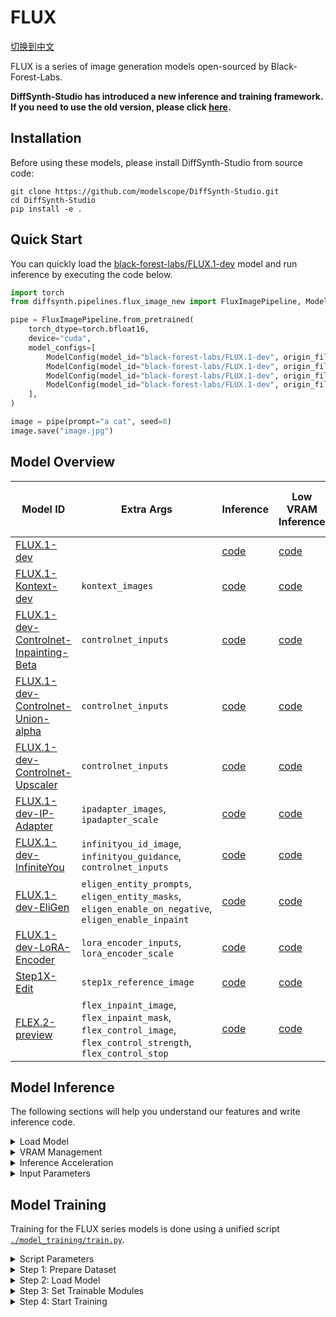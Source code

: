 # FLUX

[切换到中文](./README_zh.md)

FLUX is a series of image generation models open-sourced by Black-Forest-Labs.

**DiffSynth-Studio has introduced a new inference and training framework. If you need to use the old version, please click [here](https://github.com/modelscope/DiffSynth-Studio/tree/3edf3583b1f08944cee837b94d9f84d669c2729c).**

## Installation

Before using these models, please install DiffSynth-Studio from source code:

```shell
git clone https://github.com/modelscope/DiffSynth-Studio.git  
cd DiffSynth-Studio
pip install -e .
```

## Quick Start

You can quickly load the [black-forest-labs/FLUX.1-dev](https://www.modelscope.cn/models/black-forest-labs/FLUX.1-dev  ) model and run inference by executing the code below.

```python
import torch
from diffsynth.pipelines.flux_image_new import FluxImagePipeline, ModelConfig

pipe = FluxImagePipeline.from_pretrained(
    torch_dtype=torch.bfloat16,
    device="cuda",
    model_configs=[
        ModelConfig(model_id="black-forest-labs/FLUX.1-dev", origin_file_pattern="flux1-dev.safetensors"),
        ModelConfig(model_id="black-forest-labs/FLUX.1-dev", origin_file_pattern="text_encoder/model.safetensors"),
        ModelConfig(model_id="black-forest-labs/FLUX.1-dev", origin_file_pattern="text_encoder_2/"),
        ModelConfig(model_id="black-forest-labs/FLUX.1-dev", origin_file_pattern="ae.safetensors"),
    ],
)

image = pipe(prompt="a cat", seed=0)
image.save("image.jpg")
```

## Model Overview

|Model ID|Extra Args|Inference|Low VRAM Inference|Full Training|Validation after Full Training|LoRA Training|Validation after LoRA Training|
|-|-|-|-|-|-|-|-|
|[FLUX.1-dev](https://www.modelscope.cn/models/black-forest-labs/FLUX.1-dev  )||[code](./model_inference/FLUX.1-dev.py)|[code](./model_inference_low_vram/FLUX.1-dev.py)|[code](./model_training/full/FLUX.1-dev.sh)|[code](./model_training/validate_full/FLUX.1-dev.py)|[code](./model_training/lora/FLUX.1-dev.sh)|[code](./model_training/validate_lora/FLUX.1-dev.py)|
|[FLUX.1-Kontext-dev](https://www.modelscope.cn/models/black-forest-labs/FLUX.1-Kontext-dev)|`kontext_images`|[code](./model_inference/FLUX.1-Kontext-dev.py)|[code](./model_inference_low_vram/FLUX.1-Kontext-dev.py)|[code](./model_training/full/FLUX.1-Kontext-dev.sh)|[code](./model_training/validate_full/FLUX.1-Kontext-dev.py)|[code](./model_training/lora/FLUX.1-Kontext-dev.sh)|[code](./model_training/validate_lora/FLUX.1-Kontext-dev.py)|
|[FLUX.1-dev-Controlnet-Inpainting-Beta](https://www.modelscope.cn/models/alimama-creative/FLUX.1-dev-Controlnet-Inpainting-Beta)|`controlnet_inputs`|[code](./model_inference/FLUX.1-dev-Controlnet-Inpainting-Beta.py)|[code](./model_inference_low_vram/FLUX.1-dev-Controlnet-Inpainting-Beta.py)|[code](./model_training/full/FLUX.1-dev-Controlnet-Inpainting-Beta.sh)|[code](./model_training/validate_full/FLUX.1-dev-Controlnet-Inpainting-Beta.py)|[code](./model_training/lora/FLUX.1-dev-Controlnet-Inpainting-Beta.sh)|[code](./model_training/validate_lora/FLUX.1-dev-Controlnet-Inpainting-Beta.py)|
|[FLUX.1-dev-Controlnet-Union-alpha](https://www.modelscope.cn/models/InstantX/FLUX.1-dev-Controlnet-Union-alpha)|`controlnet_inputs`|[code](./model_inference/FLUX.1-dev-Controlnet-Union-alpha.py)|[code](./model_inference_low_vram/FLUX.1-dev-Controlnet-Union-alpha.py)|[code](./model_training/full/FLUX.1-dev-Controlnet-Union-alpha.sh)|[code](./model_training/validate_full/FLUX.1-dev-Controlnet-Union-alpha.py)|[code](./model_training/lora/FLUX.1-dev-Controlnet-Union-alpha.sh)|[code](./model_training/validate_lora/FLUX.1-dev-Controlnet-Union-alpha.py)|
|[FLUX.1-dev-Controlnet-Upscaler](https://www.modelscope.cn/models/jasperai/Flux.1-dev-Controlnet-Upscaler)|`controlnet_inputs`|[code](./model_inference/FLUX.1-dev-Controlnet-Upscaler.py)|[code](./model_inference_low_vram/FLUX.1-dev-Controlnet-Upscaler.py)|[code](./model_training/full/FLUX.1-dev-Controlnet-Upscaler.sh)|[code](./model_training/validate_full/FLUX.1-dev-Controlnet-Upscaler.py)|[code](./model_training/lora/FLUX.1-dev-Controlnet-Upscaler.sh)|[code](./model_training/validate_lora/FLUX.1-dev-Controlnet-Upscaler.py)|
|[FLUX.1-dev-IP-Adapter](https://www.modelscope.cn/models/InstantX/FLUX.1-dev-IP-Adapter)|`ipadapter_images`, `ipadapter_scale`|[code](./model_inference/FLUX.1-dev-IP-Adapter.py)|[code](./model_inference_low_vram/FLUX.1-dev-IP-Adapter.py)|[code](./model_training/full/FLUX.1-dev-IP-Adapter.sh)|[code](./model_training/validate_full/FLUX.1-dev-IP-Adapter.py)|[code](./model_training/lora/FLUX.1-dev-IP-Adapter.sh)|[code](./model_training/validate_lora/FLUX.1-dev-IP-Adapter.py)|
|[FLUX.1-dev-InfiniteYou](https://www.modelscope.cn/models/ByteDance/InfiniteYou)|`infinityou_id_image`, `infinityou_guidance`, `controlnet_inputs`|[code](./model_inference/FLUX.1-dev-InfiniteYou.py)|[code](./model_inference_low_vram/FLUX.1-dev-InfiniteYou.py)|[code](./model_training/full/FLUX.1-dev-InfiniteYou.sh)|[code](./model_training/validate_full/FLUX.1-dev-InfiniteYou.py)|[code](./model_training/lora/FLUX.1-dev-InfiniteYou.sh)|[code](./model_training/validate_lora/FLUX.1-dev-InfiniteYou.py)|
|[FLUX.1-dev-EliGen](https://www.modelscope.cn/models/DiffSynth-Studio/Eligen)|`eligen_entity_prompts`, `eligen_entity_masks`, `eligen_enable_on_negative`, `eligen_enable_inpaint`|[code](./model_inference/FLUX.1-dev-EliGen.py)|[code](./model_inference_low_vram/FLUX.1-dev-EliGen.py)|-|-|||
|[FLUX.1-dev-LoRA-Encoder](https://www.modelscope.cn/models/DiffSynth-Studio/LoRA-Encoder-FLUX.1-Dev)|`lora_encoder_inputs`, `lora_encoder_scale`|[code](./model_inference/FLUX.1-dev-LoRA-Encoder.py)|[code](./model_inference_low_vram/FLUX.1-dev-LoRA-Encoder.py)|[code](./model_training/full/FLUX.1-dev-LoRA-Encoder.sh)|[code](./model_training/validate_full/FLUX.1-dev-LoRA-Encoder.py)|-|-|
|[Step1X-Edit](https://www.modelscope.cn/models/stepfun-ai/Step1X-Edit)|`step1x_reference_image`|[code](./model_inference/Step1X-Edit.py)|[code](./model_inference_low_vram/Step1X-Edit.py)|[code](./model_training/full/Step1X-Edit.sh)|[code](./model_training/validate_full/Step1X-Edit.py)|[code](./model_training/lora/Step1X-Edit.sh)|[code](./model_training/validate_lora/Step1X-Edit.py)|
|[FLEX.2-preview](https://www.modelscope.cn/models/ostris/Flex.2-preview)|`flex_inpaint_image`, `flex_inpaint_mask`, `flex_control_image`, `flex_control_strength`, `flex_control_stop`|[code](./model_inference/FLEX.2-preview.py)|[code](./model_inference_low_vram/FLEX.2-preview.py)|[code](./model_training/full/FLEX.2-preview.sh)|[code](./model_training/validate_full/FLEX.2-preview.py)|[code](./model_training/lora/FLEX.2-preview.sh)|[code](./model_training/validate_lora/FLEX.2-preview.py)|

## Model Inference

The following sections will help you understand our features and write inference code.

<details>

<summary>Load Model</summary>

The model is loaded using `from_pretrained`:

```python
import torch
from diffsynth.pipelines.flux_image_new import FluxImagePipeline, ModelConfig

pipe = FluxImagePipeline.from_pretrained(
    torch_dtype=torch.bfloat16,
    device="cuda",
    model_configs=[
        ModelConfig(model_id="black-forest-labs/FLUX.1-dev", origin_file_pattern="flux1-dev.safetensors"),
        ModelConfig(model_id="black-forest-labs/FLUX.1-dev", origin_file_pattern="text_encoder/model.safetensors"),
        ModelConfig(model_id="black-forest-labs/FLUX.1-dev", origin_file_pattern="text_encoder_2/"),
        ModelConfig(model_id="black-forest-labs/FLUX.1-dev", origin_file_pattern="ae.safetensors"),
    ],
)
```

Here, `torch_dtype` and `device` set the computation precision and device. The `model_configs` can be used in different ways to specify model paths:

* Download the model from [ModelScope](https://modelscope.cn/  ) and load it. In this case, fill in `model_id` and `origin_file_pattern`, for example:

```python
ModelConfig(model_id="black-forest-labs/FLUX.1-dev", origin_file_pattern="flux1-dev.safetensors")
```

* Load the model from a local file path. In this case, fill in `path`, for example:

```python
ModelConfig(path="models/black-forest-labs/FLUX.1-dev/flux1-dev.safetensors")
```

For a single model that loads from multiple files, use a list, for example:

```python
ModelConfig(path=[
    "models/xxx/diffusion_pytorch_model-00001-of-00003.safetensors",
    "models/xxx/diffusion_pytorch_model-00002-of-00003.safetensors",
    "models/xxx/diffusion_pytorch_model-00003-of-00003.safetensors",
])
```

The `from_pretrained` method also provides extra arguments to control model loading behavior:

* `local_model_path`: Path to save downloaded models. Default is `"./models"`.
* `skip_download`: Whether to skip downloading. Default is `False`. If your network cannot access [ModelScope](https://modelscope.cn/  ), download the required files manually and set this to `True`.

</details>


<details>

<summary>VRAM Management</summary>

DiffSynth-Studio provides fine-grained VRAM management for the FLUX model. This allows the model to run on devices with low VRAM. You can enable the offload feature using the code below. It moves some modules to CPU memory when GPU memory is limited.

```python
pipe = FluxImagePipeline.from_pretrained(
    torch_dtype=torch.bfloat16,
    device="cuda",
    model_configs=[
        ModelConfig(model_id="black-forest-labs/FLUX.1-dev", origin_file_pattern="flux1-dev.safetensors", offload_device="cpu"),
        ModelConfig(model_id="black-forest-labs/FLUX.1-dev", origin_file_pattern="text_encoder/model.safetensors", offload_device="cpu"),
        ModelConfig(model_id="black-forest-labs/FLUX.1-dev", origin_file_pattern="text_encoder_2/", offload_device="cpu"),
        ModelConfig(model_id="black-forest-labs/FLUX.1-dev", origin_file_pattern="ae.safetensors", offload_device="cpu"),
    ],
)
pipe.enable_vram_management()
```

FP8 quantization is also supported:

```python
pipe = FluxImagePipeline.from_pretrained(
    torch_dtype=torch.bfloat16,
    device="cuda",
    model_configs=[
        ModelConfig(model_id="black-forest-labs/FLUX.1-dev", origin_file_pattern="flux1-dev.safetensors", offload_dtype=torch.float8_e4m3fn),
        ModelConfig(model_id="black-forest-labs/FLUX.1-dev", origin_file_pattern="text_encoder/model.safetensors", offload_dtype=torch.float8_e4m3fn),
        ModelConfig(model_id="black-forest-labs/FLUX.1-dev", origin_file_pattern="text_encoder_2/", offload_dtype=torch.float8_e4m3fn),
        ModelConfig(model_id="black-forest-labs/FLUX.1-dev", origin_file_pattern="ae.safetensors", offload_dtype=torch.float8_e4m3fn),
    ],
)
pipe.enable_vram_management()
```

You can use FP8 quantization and offload at the same time:

```python
pipe = FluxImagePipeline.from_pretrained(
    torch_dtype=torch.bfloat16,
    device="cuda",
    model_configs=[
        ModelConfig(model_id="black-forest-labs/FLUX.1-dev", origin_file_pattern="flux1-dev.safetensors", offload_device="cpu", offload_dtype=torch.float8_e4m3fn),
        ModelConfig(model_id="black-forest-labs/FLUX.1-dev", origin_file_pattern="text_encoder/model.safetensors", offload_device="cpu", offload_dtype=torch.float8_e4m3fn),
        ModelConfig(model_id="black-forest-labs/FLUX.1-dev", origin_file_pattern="text_encoder_2/", offload_device="cpu", offload_dtype=torch.float8_e4m3fn),
        ModelConfig(model_id="black-forest-labs/FLUX.1-dev", origin_file_pattern="ae.safetensors", offload_device="cpu", offload_dtype=torch.float8_e4m3fn),
    ],
)
pipe.enable_vram_management()
```

After enabling VRAM management, the framework will automatically decide the VRAM strategy based on available GPU memory. For most FLUX models, inference can run with as little as 8GB of VRAM. The `enable_vram_management` function has the following parameters to manually control the VRAM strategy:

* `vram_limit`: VRAM usage limit in GB. By default, it uses all free VRAM on the device. Note that this is not an absolute limit. If the set VRAM is not enough but more VRAM is actually available, the model will run with minimal VRAM usage. Setting it to 0 achieves the theoretical minimum VRAM usage.
* `vram_buffer`: VRAM buffer size in GB. Default is 0.5GB. A buffer is needed because larger neural network layers may use more VRAM than expected during loading. The optimal value is the VRAM used by the largest layer in the model.
* `num_persistent_param_in_dit`: Number of parameters in the DiT model that stay in VRAM. Default is no limit. We plan to remove this parameter in the future. Do not rely on it.

</details>


<details>

<summary>Inference Acceleration</summary>

* TeaCache: Acceleration technique [TeaCache](https://github.com/ali-vilab/TeaCache  ). Please refer to the [example code](./acceleration/teacache.py).

</details>

<details>

<summary>Input Parameters</summary>

The pipeline supports the following input parameters during inference:

* `prompt`: Text prompt describing what should appear in the image.
* `negative_prompt`: Negative prompt describing what should not appear in the image. Default is `""`.
* `cfg_scale`: Parameter for classifier-free guidance. Default is 1. Takes effect when set to a value greater than 1.
* `embedded_guidance`: Built-in guidance parameter for FLUX-dev. Default is 3.5.
* `t5_sequence_length`: Sequence length of text embeddings from the T5 model. Default is 512.
* `input_image`: Input image used for image-to-image generation. Used together with `denoising_strength`.
* `denoising_strength`: Denoising strength, range from 0 to 1. Default is 1. When close to 0, the output image is similar to the input. When close to 1, the output differs more from the input. Do not set it to values other than 1 if `input_image` is not provided.
* `height`: Image height. Must be a multiple of 16.
* `width`: Image width. Must be a multiple of 16.
* `seed`: Random seed. Default is `None`, meaning fully random.
* `rand_device`: Device for generating random Gaussian noise. Default is `"cpu"`. Setting it to `"cuda"` may lead to different results on different GPUs.
* `sigma_shift`: Parameter from Rectified Flow theory. Default is 3. A larger value means the model spends more steps at the start of denoising. Increasing this can improve image quality, but may cause differences between generated images and training data due to inconsistency with training.
* `num_inference_steps`: Number of inference steps. Default is 30.
* `kontext_images`: Input images for the Kontext model.
* `controlnet_inputs`: Inputs for the ControlNet model.
* `ipadapter_images`: Input images for the IP-Adapter model.
* `ipadapter_scale`: Control strength for the IP-Adapter model.
* `eligen_entity_prompts`: Local prompts for the EliGen model.
* `eligen_entity_masks`: Mask regions for local prompts in the EliGen model. Matches one-to-one with `eligen_entity_prompts`.
* `eligen_enable_on_negative`: Whether to enable EliGen on the negative prompt side. Only works when `cfg_scale > 1`.
* `eligen_enable_inpaint`: Whether to enable EliGen for local inpainting.
* `infinityou_id_image`: Face image for the InfiniteYou model.
* `infinityou_guidance`: Control strength for the InfiniteYou model.
* `flex_inpaint_image`: Image for FLEX model's inpainting.
* `flex_inpaint_mask`: Mask region for FLEX model's inpainting.
* `flex_control_image`: Image for FLEX model's structural control.
* `flex_control_strength`: Strength for FLEX model's structural control.
* `flex_control_stop`: End point for FLEX model's structural control. 1 means enabled throughout, 0.5 means enabled in the first half, 0 means disabled.
* `step1x_reference_image`: Input image for Step1x-Edit model's image editing.
* `lora_encoder_inputs`: Inputs for LoRA encoder. Can be ModelConfig or local path.
* `lora_encoder_scale`: Activation strength for LoRA encoder. Default is 1. Smaller values mean weaker LoRA activation.
* `tea_cache_l1_thresh`: Threshold for TeaCache. Larger values mean faster speed but lower image quality. Note that after enabling TeaCache, inference speed is not uniform, so the remaining time shown in the progress bar will be inaccurate.
* `tiled`: Whether to enable tiled VAE inference. Default is `False`. Setting to `True` reduces VRAM usage during VAE encoding/decoding, with slight error and slightly longer inference time.
* `tile_size`: Tile size during VAE encoding/decoding. Default is 128. Only takes effect when `tiled=True`.
* `tile_stride`: Tile stride during VAE encoding/decoding. Default is 64. Only takes effect when `tiled=True`. Must be less than or equal to `tile_size`.
* `progress_bar_cmd`: Progress bar display. Default is `tqdm.tqdm`. Set to `lambda x:x` to disable the progress bar.

</details>


## Model Training

Training for the FLUX series models is done using a unified script [`./model_training/train.py`](./model_training/train.py).

<details>

<summary>Script Parameters</summary>

The script includes the following parameters:

* Dataset
  * `--dataset_base_path`: Root path of the dataset.
  * `--dataset_metadata_path`: Path to the dataset metadata file.
  * `--max_pixels`: Maximum pixel area. Default is 1024*1024. When dynamic resolution is enabled, any image with resolution higher than this will be downscaled.
  * `--height`: Height of the image or video. Leave `height` and `width` empty to enable dynamic resolution.
  * `--width`: Width of the image or video. Leave `height` and `width` empty to enable dynamic resolution.
  * `--data_file_keys`: Data file keys in the metadata. Separate with commas.
  * `--dataset_repeat`: Number of times the dataset repeats per epoch.
* Model
  * `--model_paths`: Paths to load models. In JSON format.
  * `--model_id_with_origin_paths`: Model ID with original paths, e.g., black-forest-labs/FLUX.1-dev:flux1-dev.safetensors. Separate with commas.
* Training
  * `--learning_rate`: Learning rate.
  * `--num_epochs`: Number of epochs.
  * `--output_path`: Save path.
  * `--remove_prefix_in_ckpt`: Remove prefix in checkpoint.
* Trainable Modules
  * `--trainable_models`: Models that can be trained, e.g., dit, vae, text_encoder.
  * `--lora_base_model`: Which model to add LoRA to.
  * `--lora_target_modules`: Which layers to add LoRA to.
  * `--lora_rank`: Rank of LoRA.
* Extra Model Inputs
  * `--extra_inputs`: Extra model inputs, separated by commas.
* VRAM Management
  * `--use_gradient_checkpointing`: Whether to enable gradient checkpointing.
  * `--use_gradient_checkpointing_offload`: Whether to offload gradient checkpointing to CPU memory.
  * `--gradient_accumulation_steps`: Number of gradient accumulation steps.
* Others
  * `--align_to_opensource_format`: Whether to align the FLUX DiT LoRA format with the open-source version. Only works for LoRA training.

In addition, the training framework is built on [`accelerate`](https://huggingface.co/docs/accelerate/index  ). Run `accelerate config` before training to set GPU-related parameters. For some training scripts (e.g., full model training), we provide suggested `accelerate` config files. You can find them in the corresponding training scripts.

</details>


<details>

<summary>Step 1: Prepare Dataset</summary>

A dataset contains a series of files. We suggest organizing your dataset like this:

```
data/example_image_dataset/
├── metadata.csv
├── image1.jpg
└── image2.jpg
```

Here, `image1.jpg` and `image2.jpg` are training images, and `metadata.csv` is the metadata list, for example:

```
image,prompt
image1.jpg,"a cat is sleeping"
image2.jpg,"a dog is running"
```

We have built a sample image dataset to help you test. You can download it with the following command:

```shell
modelscope download --dataset DiffSynth-Studio/example_image_dataset --local_dir ./data/example_image_dataset
```

The dataset supports multiple image formats: `"jpg", "jpeg", "png", "webp"`.

Image size can be controlled by script arguments `--height` and `--width`. When `--height` and `--width` are left empty, dynamic resolution is enabled. The model will train using each image's actual width and height from the dataset.

**We strongly recommend using fixed resolution for training, because there can be load balancing issues in multi-GPU training.**

When the model needs extra inputs, for example, `kontext_images` required by controllable models like [`black-forest-labs/FLUX.1-Kontext-dev`](https://modelscope.cn/models/black-forest-labs/FLUX.1-Kontext-dev  ), add the corresponding column to your dataset, for example:

```
image,prompt,kontext_images
image1.jpg,"a cat is sleeping",image1_reference.jpg
```

If an extra input includes image files, you must specify the column name in the `--data_file_keys` argument. Add column names as needed, for example `--data_file_keys "image,kontext_images"`, and also enable `--extra_inputs "kontext_images"`.

</details>


<details>

<summary>Step 2: Load Model</summary>

Similar to model loading during inference, you can configure which models to load directly using model IDs. For example, during inference we load the model with this setting:

```python
model_configs=[
    ModelConfig(model_id="black-forest-labs/FLUX.1-dev", origin_file_pattern="flux1-dev.safetensors"),
    ModelConfig(model_id="black-forest-labs/FLUX.1-dev", origin_file_pattern="text_encoder/model.safetensors"),
    ModelConfig(model_id="black-forest-labs/FLUX.1-dev", origin_file_pattern="text_encoder_2/"),
    ModelConfig(model_id="black-forest-labs/FLUX.1-dev", origin_file_pattern="ae.safetensors"),
]
```

Then, during training, use the following parameter to load the same models:

```shell
--model_id_with_origin_paths "black-forest-labs/FLUX.1-dev:flux1-dev.safetensors,black-forest-labs/FLUX.1-dev:text_encoder/model.safetensors,black-forest-labs/FLUX.1-dev:text_encoder_2/,black-forest-labs/FLUX.1-dev:ae.safetensors"
```

If you want to load models from local files, for example, during inference:

```python
model_configs=[
    ModelConfig(path="models/black-forest-labs/FLUX.1-dev/flux1-dev.safetensors"),
    ModelConfig(path="models/black-forest-labs/FLUX.1-dev/text_encoder/model.safetensors"),
    ModelConfig(path="models/black-forest-labs/FLUX.1-dev/text_encoder_2/"),
    ModelConfig(path="models/black-forest-labs/FLUX.1-dev/ae.safetensors"),
]
```

Then during training, set it as:

```shell
--model_paths '[
    "models/black-forest-labs/FLUX.1-dev/flux1-dev.safetensors",
    "models/black-forest-labs/FLUX.1-dev/text_encoder/model.safetensors",
    "models/black-forest-labs/FLUX.1-dev/text_encoder_2/",
    "models/black-forest-labs/FLUX.1-dev/ae.safetensors"
]' \
```

</details>


<details>

<summary>Step 3: Set Trainable Modules</summary>

The training framework supports training base models or LoRA models. Here are some examples:

* Full training of the DiT part: `--trainable_models dit`
* Training a LoRA model on the DiT part: `--lora_base_model dit --lora_target_modules "a_to_qkv,b_to_qkv,ff_a.0,ff_a.2,ff_b.0,ff_b.2,a_to_out,b_to_out,proj_out,norm.linear,norm1_a.linear,norm1_b.linear,to_qkv_mlp" --lora_rank 32`

Also, because the training script loads multiple modules (text encoder, dit, vae), you need to remove prefixes when saving model files. For example, when fully training the DiT part or training a LoRA model on the DiT part, set `--remove_prefix_in_ckpt pipe.dit.`

</details>


<details>

<summary>Step 4: Start Training</summary>

We have written training commands for each model. Please refer to the table at the beginning of this document.

</details>
